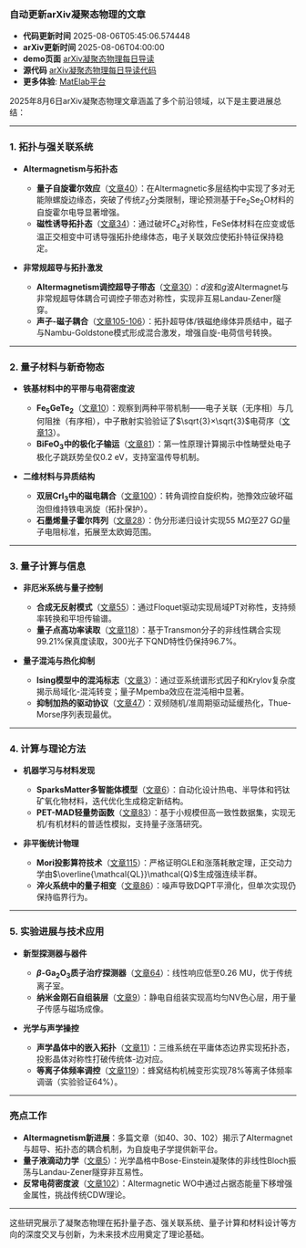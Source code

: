 ### 自动更新arXiv凝聚态物理的文章
  - **代码更新时间** 2025-08-06T05:45:06.574448
  - **arXiv更新时间** 2025-08-06T04:00:00
  - **demo页面** [arXiv凝聚态物理每日导读](https://iopwsy.github.io/arXiv_cond-mat/)
  - **源代码** [arXiv凝聚态物理每日导读代码](https://github.com/iopwsy/arXiv_cond-mat/)
  - **更多体验**: [MatElab平台](https://in.iphy.ac.cn/eln/#/recday)

2025年8月6日arXiv凝聚态物理文章涵盖了多个前沿领域，以下是主要进展总结：

---

### **1. 拓扑与强关联系统**
- **Altermagnetism与拓扑态**  
  - **量子自旋霍尔效应**（[文章40](https://arxiv.org/abs/2508.03580)）：在Altermagnetic多层结构中实现了多对无能隙螺旋边缘态，突破了传统$\mathbb{Z}_2$分类限制，理论预测基于Fe$_2$Se$_2$O材料的自旋霍尔电导显著增强。  
  - **磁性诱导拓扑态**（[文章34](https://arxiv.org/abs/2508.03427)）：通过破坏$C_4$对称性，FeSe体材料在应变或低温正交相变中可诱导强拓扑绝缘体态，电子关联效应使拓扑特征保持稳定。

- **非常规超导与拓扑激发**  
  - **Altermagnetism调控超导子带态**（[文章30](https://arxiv.org/abs/2508.03364)）：$d$波和$g$波Altermagnet与非常规超导体耦合可调控子带态对称性，实现非互易Landau-Zener隧穿。  
  - **声子-磁子耦合**（[文章105-106](https://arxiv.org/abs/2508.00460)）：拓扑超导体/铁磁绝缘体异质结中，磁子与Nambu-Goldstone模式形成混合激发，增强自旋-电荷信号转换。

---

### **2. 量子材料与新奇物态**
- **铁基材料中的平带与电荷密度波**  
  - **Fe$_5$GeTe$_2$**（[文章10](https://arxiv.org/abs/2508.03029)）：观察到两种平带机制——电子关联（无序相）与几何阻挫（有序相），中子散射实验验证了$\sqrt{3}×\sqrt{3}$电荷序（[文章13](https://arxiv.org/abs/2508.03116)）。  
  - **BiFeO$_3$中的极化子输运**（[文章81](https://arxiv.org/abs/2503.04394)）：第一性原理计算揭示中性畴壁处电子极化子跳跃势垒仅0.2 eV，支持室温传导机制。

- **二维材料与异质结构**  
  - **双层CrI$_3$中的磁电耦合**（[文章100](https://arxiv.org/abs/2507.12324)）：转角调控自旋织构，弛豫效应破坏磁泡但维持铁电涡旋（拓扑保护）。  
  - **石墨烯量子霍尔阵列**（[文章28](https://arxiv.org/abs/2508.03347)）：伪分形递归设计实现55 M$\Omega$至27 G$\Omega$量子电阻标准，拓展至太欧姆范围。

---

### **3. 量子计算与信息**
- **非厄米系统与量子控制**  
  - **合成无反射模式**（[文章55](https://arxiv.org/abs/2508.03086)）：通过Floquet驱动实现局域PT对称性，支持频率转换和平坦传输谱。  
  - **量子点高功率读取**（[文章118](https://arxiv.org/abs/2507.03642)）：基于Transmon分子的非线性耦合实现99.21%保真度读取，300光子下QND特性仍保持96.7%。

- **量子混沌与热化抑制**  
  - **Ising模型中的混沌标志**（[文章3](https://arxiv.org/abs/2508.02819)）：通过亚系统谱形式因子和Krylov复杂度揭示局域化-混沌转变；量子Mpemba效应在混沌相中显著。  
  - **抑制加热的驱动协议**（[文章47](https://arxiv.org/abs/2508.02783)）：双频随机/准周期驱动延缓热化，Thue-Morse序列表现最优。

---

### **4. 计算与理论方法**
- **机器学习与材料发现**  
  - **SparksMatter多智能体模型**（[文章6](https://arxiv.org/abs/2508.02956)）：自动化设计热电、半导体和钙钛矿氧化物材料，迭代优化生成稳定新结构。  
  - **PET-MAD轻量势函数**（[文章83](https://arxiv.org/abs/2503.14118)）：基于小规模但高一致性数据集，实现无机/有机材料的普适性模拟，支持量子涨落研究。

- **非平衡统计物理**  
  - **Mori投影算符技术**（[文章115](https://arxiv.org/abs/2503.20457)）：严格证明GLE和涨落耗散定理，正交动力学由$\overline{\mathcal{QL}}\mathcal{Q}$生成强连续半群。  
  - **淬火系统中的量子相变**（[文章86](https://arxiv.org/abs/2504.03005)）：噪声导致DQPT平滑化，但单次实现仍保持临界行为。

---

### **5. 实验进展与技术应用**
- **新型探测器与器件**  
  - **$\beta$-Ga$_2$O$_3$质子治疗探测器**（[文章64](https://arxiv.org/abs/2508.03605)）：线性响应低至0.26 MU，优于传统离子室。  
  - **纳米金刚石自组装层**（[文章9](https://arxiv.org/abs/2508.03028)）：静电自组装实现高均匀NV色心层，用于量子传感与磁场成像。

- **光学与声学操控**  
  - **声学晶体中的嵌入拓扑**（[文章11](https://arxiv.org/abs/2508.03033)）：三维系统在平庸体态边界实现拓扑态，投影晶体对称性打破传统体-边对应。  
  - **等离子体频率调控**（[文章119](https://arxiv.org/abs/2507.08156)）：蜂窝结构机械变形实现78%等离子体频率调谐（实验验证64%）。

---

### **亮点工作**
- **Altermagnetism新进展**：多篇文章（如40、30、102）揭示了Altermagnet与超导、拓扑态的耦合机制，为自旋电子学提供新平台。  
- **量子液滴动力学**（[文章5](https://arxiv.org/abs/2508.02852)）：光学晶格中Bose-Einstein凝聚体的非线性Bloch振荡与Landau-Zener隧穿非互易性。  
- **反常电荷密度波**（[文章102](https://arxiv.org/abs/2507.15429)）：Altermagnetic WO中通过占据态能量下移增强金属性，挑战传统CDW理论。

---

这些研究展示了凝聚态物理在拓扑量子态、强关联系统、量子计算和材料设计等方向的深度交叉与创新，为未来技术应用奠定了理论基础。